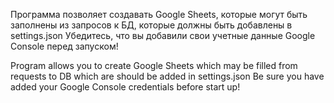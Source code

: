 Программа позволяет создавать Google Sheets, которые могут быть заполнены из запросов к БД, которые должны быть добавлены в settings.json
Убедитесь, что вы добавили свои учетные данные Google Console перед запуском!

Program allows you to create Google Sheets which may be filled from requests to DB which are should be added in settings.json
Be sure you have added your Google Console credentials before start up!

